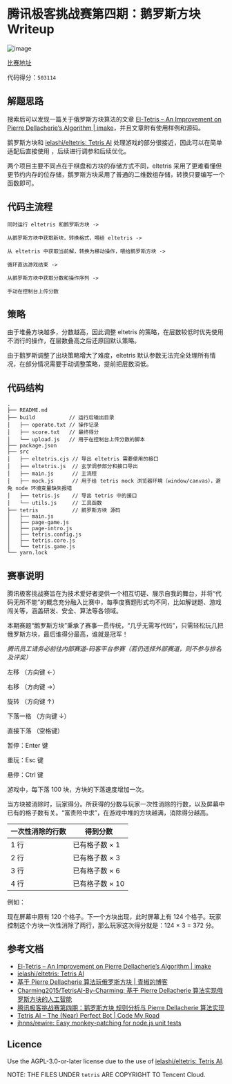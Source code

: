 # 腾讯极客挑战赛第四期：鹅罗斯方块 Writeup

![image](https://user-images.githubusercontent.com/18554747/128751760-103b798b-295c-48b3-b1c1-d95973059c6b.gif)

[比赛地址](https://cloud.tencent.com/developer/competition/introduction/10015)

代码得分：`503114`

## 解题思路

搜索后可以发现一篇关于俄罗斯方块算法的文章 [El-Tetris – An Improvement on Pierre Dellacherie’s Algorithm | imake](https://imake.ninja/el-tetris-an-improvement-on-pierre-dellacheries-algorithm/)，并且文章附有使用样例和源码。

鹅罗斯方块和 [ielashi/eltetris: Tetris AI](https://github.com/ielashi/eltetris) 处理游戏的部分很接近，因此可以在简单适配后直接使用 ，后续进行调参和后续优化。

两个项目主要不同点在于棋盘和方块的存储方式不同，eltetris 采用了更难看懂但更节约内存的位存储，鹅罗斯方块采用了普通的二维数组存储，转换只要编写一个函数即可。

## 代码主流程

```
同时运行 eltetris 和鹅罗斯方块 ->

从鹅罗斯方块中获取新块，转换格式，喂给 eltetris ->

从 eltetris 中获取当前解，转换为移动操作，喂给鹅罗斯方块 ->

循环直达游戏结束 ->

从鹅罗斯方块中获取分数和操作序列 ->

手动在控制台上传分数
```

## 策略

由于堆叠方块越多，分数越高，因此调整 eltetris 的策略，在层数较低时优先使用不消行的操作，在层数叠高之后还原回默认策略。

由于鹅罗斯调整了出块策略增大了难度，eltetris 默认参数无法完全处理所有情况，在部分情况需要手动调整策略，提前把层数消低。

## 代码结构

```
.
├── README.md
├── build           // 运行后输出目录
│   ├── operate.txt // 操作记录
│   ├── score.txt   // 最终得分
│   └── upload.js   // 用于在控制台上传分数的脚本
├── package.json
├── src
│   ├── eltetris.cjs // 导出 eltetris 需要使用的接口
│   ├── eltetris.js  // 玄学调参部分和接口导出
│   ├── main.js      // 主流程
│   ├── mock.js      // 用于给 tetris mock 浏览器环境（window/canvas），避免 node 环境变量缺失报错
│   ├── tetris.js    // 导出 tetris 中的接口
│   └── utils.js     // 工具函数
├── tetris           // 鹅罗斯方块 源码
│   ├── main.js
│   ├── page-game.js
│   ├── page-intro.js
│   ├── tetris.config.js
│   ├── tetris.core.js
│   └── tetris.game.js
└── yarn.lock
```

## 赛事说明

腾讯极客挑战赛旨在为技术爱好者提供一个相互切磋、展示自我的舞台，并将“代码无所不能”的概念充分融入比赛中，每季度赛题形式均不同，比如解谜题、游戏闯关等，涵盖研发、安全、算法等各领域。

本期赛题“鹅罗斯方块”秉承了赛事一贯传统，“几乎无需写代码”，只需轻松玩几把俄罗斯方块，最后谁得分最高，谁就是冠军！

_腾讯员工请务必前往内部赛道-码客平台参赛（若仍选择外部赛道，则不参与排名及评奖）_

左移 （方向键 ←）

右移 （方向键 →）

旋转 （方向键 ↑）

下落一格 （方向键 ↓）

直接下落 （空格键）

暂停：Enter 键

重玩：Esc 键

悬停：Ctrl 键

游戏中，每下落 100 块，方块的下落速度增加一次。

当方块被消除时，玩家得分。所获得的分数与玩家一次性消除的行数，以及屏幕中已有的格子数有关。“富贵险中求”，在游戏中堆的方块越满，消除得分越高。

| 一次性消除的行数 | 得到分数        |
| ---------------- | --------------- |
| 1 行             | 已有格子数 × 1  |
| 2 行             | 已有格子数 × 3  |
| 3 行             | 已有格子数 × 6  |
| 4 行             | 已有格子数 × 10 |

例如：

现在屏幕中原有 120 个格子。下一个方块出现，此时屏幕上有 124 个格子。玩家控制这个方块一次性消除了两行，那么玩家这次得分就是：124 × 3 = 372 分。

## 参考文档

- [El-Tetris – An Improvement on Pierre Dellacherie’s Algorithm | imake](https://imake.ninja/el-tetris-an-improvement-on-pierre-dellacheries-algorithm/)
- [ielashi/eltetris: Tetris AI](https://github.com/ielashi/eltetris)
- [基于 Pierre Dellacherie 算法玩俄罗斯方块 | 青椒的博客](https://www.zhanghangkui.com/2020/09/03/tetris2/)
- [Charming2015/TetrisAI-By-Charming: 基于 Pierre Dellacherie 算法实现俄罗斯方块的人工智能](https://github.com/Charming2015/TetrisAI-By-Charming)
- [腾讯极客挑战赛第四期：鹅罗斯方块 规则分析与 Pierre Dellacherie 算法实现](https://segmentfault.com/a/1190000040460501)
- [Tetris AI – The (Near) Perfect Bot | Code My Road](https://codemyroad.wordpress.com/2013/04/14/tetris-ai-the-near-perfect-player/)
- [jhnns/rewire: Easy monkey-patching for node.js unit tests](https://github.com/jhnns/rewire)

## Licence

Use the AGPL-3.0-or-later license due to the use of [ielashi/eltetris: Tetris AI](https://github.com/ielashi/eltetris).

NOTE: THE FILES UNDER `tetris` ARE COPYRIGHT TO Tencent Cloud.
